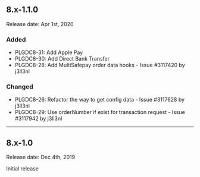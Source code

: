 ## 8.x-1.1.0
Release date: Apr 1st, 2020

### Added
+ PLGDC8-31: Add Apple Pay
+ PLGDC8-30: Add Direct Bank Transfer
+ PLGDC8-28: Add MultiSafepay order data hooks - Issue #3117420 by j3ll3nl

### Changed
+ PLGDC8-26: Refactor the way to get config data - Issue #3117628 by j3ll3nl
+ PLGDC8-29: Use orderNumber if exist for transaction request - Issue #3117942 by j3ll3nl

***

## 8.x-1.0
Release date: Dec 4th, 2019

Initial release
